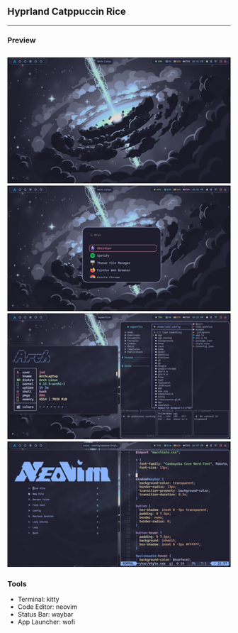## Hyprland Catppuccin Rice
---
### Preview
![desktop](desktop.png)
![wofi](wofi.png)
![terminal](terminal.png)
![nvim](nvim.png)
---
### Tools
- Terminal: kitty
- Code Editor: neovim
- Status Bar: waybar
- App Launcher: wofi
